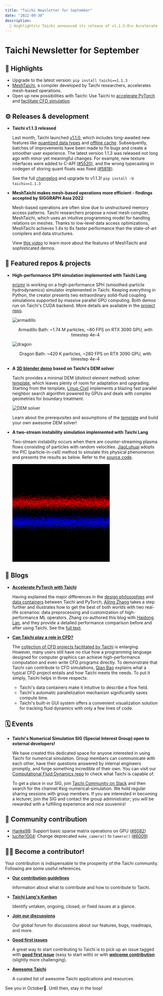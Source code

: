 ```yaml
---
title: "Taichi Newsletter for September"
date: "2022-09-30"
description:
  📌 Highlights\n Taichi announced its release of v1.1.3.0\n Accelerate pytorch and facilitate CFD with Taichi
---
```


# Taichi Newsletter for September
<div class="alert--warning alert alert-no-border">

## 📌 Highlights

- Upgrade to the latest version: `pip install taichi==1.1.3`
- [MeshTaichi](https://www.youtube.com/watch?v=vjBrk7k8SPE&t=47s), a compiler developed by Taichi researchers, accelerates mesh-based operations.
- Open up new possibilities with Taichi: Use Taichi to [accelerate PyTorch](https://docs.taichi-lang.org/blog/accelerate-pytorch-with-taichi) and [facilitate CFD simulation](https://docs.taichi-lang.org/blog/can-taichi-play-a-part-in-cfd).

</div>

## ⚙️ Releases & development

- **Taichi v1.1.3 released**

    Last month, Taichi launched [v1.1.0](https://github.com/taichi-dev/taichi/releases/tag/v1.1.0), which includes long-awaited new features like [quantized data types](https://docs.taichi-lang.org/docs/master/quant) and [offline cache](https://docs.taichi-lang.org/docs/master/performance#offline-cache). Subsequently, batches of improvements have been made to fix bugs and create a smoother user experience. The latest version 1.1.3 was released not long ago with minor yet meaningful changes. For example, new texture interfaces were added to C-API ([#5520](https://github.com/taichi-dev/taichi/pull/5520)), and the wrong typecasting in codegen of storing quant floats was fixed ([#5818](https://github.com/taichi-dev/taichi/pull/5818)).

    See the full [changelog](https://github.com/taichi-dev/taichi/releases/tag/v1.1.3) and upgrade to v1.1.3! `pip install -U taichi==1.1.3`

- **MeshTaichi makes mesh-based operations more efficient - findings accepted by SIGGRAPH Asia 2022**

    Mesh-based operations are often slow due to unstructured memory access patterns. Taichi researchers propose a novel mesh compiler, MeshTaichi, which uses an intuitive programming model for handling relations on meshes. Thanks to low-level data access optimizations, MeshTaichi achieves 1.4x to 6x faster performance than the state-of-art compilers and data structures.

    View [this video](https://www.youtube.com/watch?v=vjBrk7k8SPE&t=47s) to learn more about the features of MeshTaichi and sophisticated demos.

## 🌟 Featured repos & projects

- **High-performance SPH simulation implemented with Taichi Lang**

    [erizmr](https://github.com/erizmr) is working on a high-performance SPH (smoothed-particle hydrodynamics) simulator implemented in Taichi. Keeping everything in Python, the creator presents two extraordinary solid-fluid coupling simulations supported by massive parallel GPU computing. Both demos run on Taichi's CUDA backend. More details are available in the [project repo](https://github.com/erizmr/SPH_Taichi).
    
    ![armadillo](./pics/armadillo.gif)

    <center>Armadillo Bath: ~1.74 M particles, ~80 FPS on RTX 3090 GPU, with timestep 4e-4</center>

    ![dragon](./pics/dragon_bath_large.gif)

    <center>Dragon Bath: ~420 K particles, ~280 FPS on RTX 3090 GPU, with timestep 4e-4</center>

- **A [3D blender demo](https://github.com/Linus-Civil/GeoBlender) based on Taichi's DEM solver**

    Taichi provides a minimal DEM (distinct element method) solver [template](https://github.com/taichi-dev/taichi_dem), which leaves plenty of room for adaptation and upgrading. Starting from the template, [Linus-Civil](https://github.com/Linus-Civil) implements a blazing fast parallel neighbor search algorithm powered by GPUs and deals with complex geometries for boundary treatment.

    ![DEM solver](./pics/DEM_solver.gif)

    Learn about the prerequisites and assumptions of the [template](https://github.com/taichi-dev/taichi_dem) and build your own awesome DEM solver!

- **A two-stream instability simulation implemented with Taichi Lang**

    Two-stream instability occurs when there are counter-streaming plasma flows consisting of particles with random velocities. [JiaoLuhuai](https://github.com/JiaoLuhuai) adopts the PIC (particle-in-cell) method to simulate this physical phenomenon and presents the results as below. Refer to the [source code](https://github.com/JiaoLuhuai/pic88/blob/main/pic88.py).

    ![two tream](./pics/two_stream.gif)

## 📝 Blogs

- **[Accelerate PyTorch with Taichi](https://docs.taichi-lang.org/blog/accelerate-pytorch-with-taichi)**

    Having explained the major differences in the [design philosophies](https://docs.taichi-lang.org/blog/taichi_vs_torch_01) and [data containers](https://docs.taichi-lang.org/blog/taichi_vs_torch_02) between Taichi and PyTorch, [Ailing Zhang](https://github.com/ailzhang) takes a step further and illustrates how to get the best of both worlds with two real-life scenarios: data preprocessing and customization of high-performance ML operators. Zhang co-authored this blog with [Haidong Lan](https://github.com/turbo0628), and they provide a detailed performance comparison before and after using Taichi. See the [full text](https://docs.taichi-lang.org/blog/accelerate-pytorch-with-taichi).

- **[Can Taichi play a role in CFD?](https://docs.taichi-lang.org/blog/can-taichi-play-a-part-in-cfd)**

    The [collection of CFD projects facilitated by Taichi](https://github.com/houkensjtu/taichi-fluid) is enlarging. However, many users still have no clue how a programming language designed for computer graphics can achieve high-performance computation and even write CFD programs directly. To demonstrate that Taichi can contribute to CFD simulations, [Qian Bao](https://github.com/houkensjtu) explains what a typical CFD project entails and how Taichi meets the needs. To put it simply, Taichi helps in three respects:
    
    - Taichi's data containers make it intuitive to describe a flow field.
    - Taichi's automatic parallelization mechanism significantly saves compute time.
    - Taichi's built-in GUI system offers a convenient visualization solution for tracking fluid dynamics with only a few lines of code.

## 🗓 Events

- **Taichi's Numerical Simulation SIG (Special Interest Group) open to external developers!**

    We have created this dedicated space for anyone interested in using Taichi for numerical simulation. Group members can communicate with each other, have their questions answered by internal engineers promptly, and forge something incredible of their own. You can visit our [Computational Fluid Dynamics repo](https://github.com/houkensjtu/taichi-fluid) to check what Taichi is capable of. 

    To get a place in our SIG,  join [Taichi Community on Slack](https://taichicommunity.slack.com/join/shared_invite/zt-14ic8j6no-Fd~wKNpfskXLfqDr58Tddg#/shared-invite/email) and then search for the channel  #sig-numerical-simulation. We hold regular sharing sessions with group members. If you are interested in becoming a lecturer, join the SIG and contact the group administrator; you will be rewarded with a fulfilling experience and nice souvenirs!

## 🎉 Community contribution

- [Hanke98](https://github.com/Hanke98): Support basic sparse matrix operations on GPU ([#6082](https://github.com/taichi-dev/taichi/pull/6082))
- [lucifer1004](https://github.com/lucifer1004): Change deprecated `make_camera()` to `Camera()` ([#6009](https://github.com/taichi-dev/taichi/pull/6009))

## 🧑‍💻 Become a contributor!

Your contribution is indispensable to the prosperity of the Taichi community. Following are some useful references.

- **[Our contribution guidelines](https://docs.taichi-lang.org/docs/contributor_guide)**

  Information about what to contribute and how to contribute to Taichi.

- **[Taichi Lang's Kanban](https://github.com/orgs/taichi-dev/projects/1)**

  Identify untaken, ongoing, closed, or fixed issues at a glance.

- **[Join our discussions](https://github.com/taichi-dev/taichi/discussions)**

  Our global forum for discussions about our features, bugs,  roadmaps, and more.

- **[Good first issues](https://github.com/taichi-dev/taichi/contribute)**

  A great way to start contributing to Taichi is to pick up an issue tagged with **[good first issue](https://github.com/taichi-dev/taichi/issues?q=is:open+is:issue+label:"good+first+issue")** (easy to start with) or with **[welcome contribution](https://github.com/taichi-dev/taichi/issues?q=is:open+is:issue+label:"welcome+contribution")** (slightly more challenging).

- **[Awesome Taichi](https://github.com/taichi-dev/awesome-taichi)**

  A curated list of awesome Taichi applications and resources.

See you in October👋. Until then, stay in the loop!